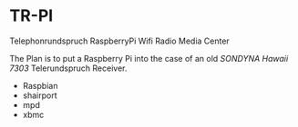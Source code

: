 TR-PI
=====

Telephonrundspruch RaspberryPi Wifi Radio Media Center

The Plan is to put a Raspberry Pi into the case of an old *SONDYNA Hawaii 7303* Telerundspruch Receiver.

- Raspbian
- shairport
- mpd
- xbmc
